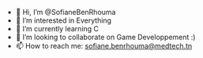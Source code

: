 - 👋 Hi, I’m @SofianeBenRhouma
- 👀 I’m interested in Everything 
- 🌱 I’m currently learning C
- 💞️ I’m looking to collaborate on Game Developpement :)
- 📫 How to reach me: sofiane.benrhouma@medtech.tn

<!---
SofianeBenRhouma/SofianeBenRhouma is a ✨ special ✨ repository because its `README.md` (this file) appears on your GitHub profile.
You can click the Preview link to take a look at your changes.
--->
